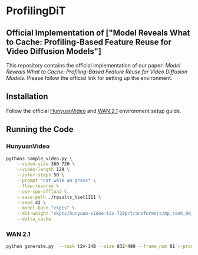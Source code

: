 # ProfilingDiT

## Official Implementation of ["Model Reveals What to Cache: Profiling-Based Feature Reuse for Video Diffusion Models"]

This repository contains the official implementation of our paper: *Model Reveals What to Cache: Profiling-Based Feature Reuse for Video Diffusion Models*. Please follow the official link for setting up the environment.

## Installation

Follow the official [HunyuanVideo](https://github.com/Tencent/HunyuanVideo) and [WAN 2.1](https://github.com/Wan-Video/Wan2.1) environment setup guide.

## Running the Code

### HunyuanVideo

```sh
python3 sample_video.py \
    --video-size 360 720 \
    --video-length 129 \
    --infer-steps 50 \
    --prompt "cat walk on grass" \
    --flow-reverse \
    --use-cpu-offload \
    --save-path ./results_tset1111 \
    --seed 42 \
    --model-base "ckpts" \
    --dit-weight "ckpts/hunyuan-video-t2v-720p/transformers/mp_rank_00_model_states.pt" \
    --delta_cache
```

### WAN 2.1

```sh
python generate.py  --task t2v-14B --size 832*480 --frame_num 81 --prompt "Two anthropomorphic cats in comfy boxing gear and bright gloves fight intensely on a spotlighted stage." --delta_cache
```

